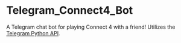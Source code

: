 # Telegram_Connect4_Bot
A Telegram chat bot for playing Connect 4 with a friend! Utilizes the [Telegram Python API](https://github.com/python-telegram-bot/python-telegram-bot/blob/master/README.rst).
